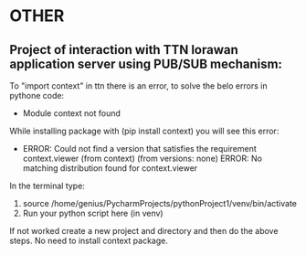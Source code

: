 # OTHER
## Project of interaction with TTN lorawan application server using PUB/SUB mechanism:

To "import context" in ttn there is an error, to solve the belo errors in pythone code:

- Module context not found

While installing package with (pip install context) you will see this error:
- ERROR: Could not find a version that satisfies the requirement context.viewer (from context) (from versions: none)
ERROR: No matching distribution found for context.viewer

In the terminal type:
1) source /home/genius/PycharmProjects/pythonProject1/venv/bin/activate
2) Run your python script here (in venv) 


If not worked create a new project and directory and then do the above steps. No need to install context package.
